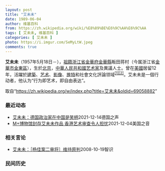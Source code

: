 ```yaml
---
layout: post
title: "艾未未"
date: 1989-06-04
author: 维基百科
from: https://zh.wikipedia.org/wiki/%E8%89%BE%E6%9C%AA%E6%9C%AA
tags: [ 艾未未, 维基百科 ]
categories: [ 艾未未 ]
photo: https://i.imgur.com/SeMyLtW.jpeg
comments: true
---
```

<div class="mw-parser-output">
<p><b>艾未未</b>（1957年5月18日<span class="useeditintro" title="Template:BLP editintro">－</span>），<a href="/wiki/%E7%A5%96%E7%B1%8D" title="祖籍">祖籍</a><a href="/wiki/%E6%B5%99%E6%B1%9F%E7%9C%81" title="浙江省">浙江省</a><a href="/wiki/%E9%87%91%E8%8F%AF%E5%BA%9C" class="mw-redirect" title="金華府">金華府</a><a href="/wiki/%E9%87%91%E8%8F%AF%E7%B8%A3" title="金華縣">金華縣</a>畈田蒋村（今属浙江省<a href="/wiki/%E9%87%91%E8%8F%AF%E5%B8%82" class="mw-redirect" title="金華市">金華市</a><a href="/wiki/%E9%87%91%E6%9D%B1%E5%8D%80" class="mw-redirect" title="金東區">金東區</a>），生於<a href="/wiki/%E5%8C%97%E4%BA%AC" class="mw-redirect" title="北京">北京</a>，<a href="/wiki/%E4%B8%AD%E8%8F%AF%E4%BA%BA%E6%B0%91%E5%85%B1%E5%92%8C%E5%9C%8B" class="mw-redirect" title="中華人民共和國">中華人民共和國</a><a href="/wiki/%E8%89%BA%E6%9C%AF%E5%AE%B6" title="艺术家">艺术家</a>及異議人士。曾在<a href="/wiki/%E7%BE%8E%E5%9C%8B" class="mw-redirect" title="美國">美國</a>居留12年，活躍於<a href="/wiki/%E5%BB%BA%E7%AF%89" class="mw-redirect" title="建築">建築</a>、<a href="/wiki/%E8%89%BA%E6%9C%AF" title="艺术">艺术</a>、<a href="/wiki/%E5%BD%B1%E5%83%8F" class="mw-redirect" title="影像">影像</a>、<a href="/wiki/%E6%8E%A8%E7%89%B9" class="mw-redirect" title="推特">推特</a>和社會文化評論领域<sup id="cite_ref-1" class="reference"><a href="#cite_note-1">[1]</a></sup><sup id="cite_ref-2" class="reference"><a href="#cite_note-2">[2]</a></sup>。艾未未是一個行动者，他认为“行为即艺术，即自由表达”。
</p>
</div><noscript><img src="//zh.wikipedia.org/wiki/Special:CentralAutoLogin/start?type=1x1" alt="" title="" width="1" height="1" style="border: none; position: absolute;"></noscript>
<div class="printfooter">取自“<a dir="ltr" href="https://zh.wikipedia.org/w/index.php?title=艾未未&amp;oldid=69058882">https://zh.wikipedia.org/w/index.php?title=艾未未&amp;oldid=69058882</a>”</div><div id="recent-news"><h3>最近动态</h3><ul><li><a href="https://nodebe4.github.io/waimei/2021-12-14/%E8%89%BE%E6%9C%AA%E6%9C%AA-%E5%BE%B7%E5%9B%BD%E6%94%BF%E6%B2%BB%E5%AE%B6%E5%9C%A8%E4%B8%AD%E5%9B%BD%E6%98%AF%E7%AC%91%E6%9F%84" title="艾未未：德国政治家在中国是笑柄—— 2021-12-14T12:38:52.176Z 艾未未在柏林的工作室 （德国之声中文网）趁着新书《千年悲欢》（1000 Years of Joys and ...">艾未未：德国政治家在中国是笑柄</a><time>2021-12-14</time><a class="tag">德国之声</a></li>
<li><a href="https://nodebe4.github.io/waimei/2021-12-04/M+%E5%8D%9A%E7%89%A9%E9%A6%86%E5%B0%81%E5%AD%98%E8%89%BE%E6%9C%AA%E6%9C%AA%E4%BD%9C%E5%93%81-%E9%A6%99%E6%B8%AF%E8%89%BA%E6%9C%AF%E5%AE%A1%E6%9F%A5%E4%BB%A4%E4%BA%BA%E6%8B%85%E5%BF%A7" title="M+博物馆封存艾未未作品 香港艺术审查令人担忧—— Sat, 04 Dec 2021 13:27:45 GMT 香港视觉文化博物馆（2021年11月11日） 专家说，香港的艺术审查是真实存在的。...">M+博物馆封存艾未未作品 香港艺术审查令人担忧</a><time>2021-12-04</time><a class="tag">美国之音</a></li>
</ul></div><div id="open-opinion"><h3>相关言论</h3><ul><li><a href="https://nodebe4.github.io/opinion/2008-10-19/%E8%89%BE%E6%9C%AA%E6%9C%AA-%E6%9D%A8%E4%BD%B3%E6%A1%88%E4%BA%8C%E5%AE%A1%E5%B0%86-%E7%BB%B4%E6%8C%81%E5%8E%9F%E5%88%A4/" title="艾未未">艾未未：［杨佳案二审将］维持原判</a><time>2008-10-19</time><a class="tag">智识</a></li>
</ul></div><div id="mjls-record"><h3>民间历史</h3><ul></ul></div>